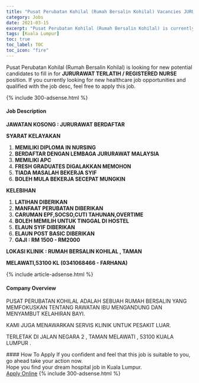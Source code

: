 ```yaml
---
title: "Pusat Perubatan Kohilal (Rumah Bersalin Kohilal) Vacancies JURURAWAT TERLATIH / REGISTERED NURSE" 
category: Jobs 
date: 2021-03-15 
excerpt: "Pusat Perubatan Kohilal (Rumah Bersalin Kohilal) is currently looking for suitable person to fill in the JURURAWAT TERLATIH / REGISTERED NURSE which positioned at Kuala Lumpur" 
tags: [Kuala Lumpur] 
toc: true 
toc_label: TOC 
toc_icon: "fire" 
--- 
```


<p>Pusat Perubatan Kohilal (Rumah Bersalin Kohilal) is looking for new potential candidates to fill in for <b>JURURAWAT TERLATIH / REGISTERED NURSE</b> position. If you currently looking for new healthcare job opportunities and qualified with the job desc, feel free to apply this job.
</p>{% include 300-adsense.html %} 
<div><div><h4>Job Description</h4></div><div><div><span><div><p><strong>JAWATAN KOSONG : JURURAWAT BERDAFTAR</strong></p><p><strong>SYARAT KELAYAKAN</strong></p><ol><li><strong>MEMILIKI DIPLOMA IN NURSING</strong></li><li><strong>BERDAFTAR DENGAN LEMBAGA JURURAWAT MALAYSIA</strong></li><li><strong>MEMILIKI APC</strong></li><li><strong>FRESH GRADUATES DIGALAKKAN MEMOHON</strong></li><li><strong>TIADA MASALAH BEKERJA SYIF</strong></li><li><strong>BOLEH MULA BEKERJA SECEPAT MUNGKIN</strong></li></ol><p><strong>KELEBIHAN</strong></p><ol><li><strong>LATIHAN DIBERIKAN</strong></li><li><strong>MANFAAT PERUBATAN DIBERIKAN</strong></li><li><strong>CARUMAN EPF,SOCSO,CUTI TAHUNAN,OVERTIME</strong></li><li><strong>BOLEH MEMILIH UNTUK TINGGAL DI HOSTEL</strong></li><li><strong>ELAUN SYIF DIBERIKAN</strong></li><li><strong>ELAUN POST BASIC DIBERIKAN</strong></li><li><strong>GAJI : RM 1500 - RM2000</strong></li></ol><p><strong>LOKASI KLINIK : RUMAH BERSALIN KOHILAL , TAMAN</strong></p><p><strong>MELAWATI,53100 KL (0341068466 - FARHANA)</strong></p></div></span></div></div></div> 
{% include article-adsense.html %} 
<div><div><h4>Company Overview</h4></div><div><div><span><div><p>PUSAT PERUBATAN KOHILAL ADALAH SEBUAH RUMAH BERSALIN YANG MEMFOKUSKAN TENTANG RAWATAN IBU MENGANDUNG DAN MENYAMBUT KELAHIRAN BAYI.</p><p>KAMI JUGA MENAWARKAN SERVIS KLINIK UNTUK PESAKIT LUAR.</p><p>TERLETAK DI JALAN NEGARA 2 , TAMAN MELAWATI , 53100 KUALA LUMPUR .</p></div></span></div></div></div> 
#### How To Apply 
If you confident and feel that this job is suitable to you, go ahead take your action now. <br/> 
Hope you find your dream hospital job in Kuala Lumpur. <br/> 
<a href="https://www.jobstreet.com.my/en/job/jururawat-terlatih-registered-nurse-4498485?jobId=jobstreet-my-job-4498485" class="btn btn--warning" target="_blank" rel="nofollow noopenner">Apply Online</a> 
{% include 300-adsense.html %} 